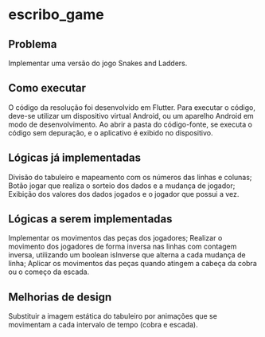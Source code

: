 # escribo_game

## Problema
Implementar uma versão do jogo Snakes and Ladders.

## Como executar
O código da resolução foi desenvolvido em Flutter. Para executar o código, deve-se utilizar um dispositivo virtual Android, ou um aparelho Android em modo de desenvolvimento. Ao abrir a pasta do código-fonte, se executa o código sem depuração, e o aplicativo é exibido no dispositivo.

## Lógicas já implementadas
Divisão do tabuleiro e mapeamento com os números das linhas e colunas;
Botão jogar que realiza o sorteio dos dados e a mudança de jogador;
Exibição dos valores dos dados jogados e o jogador que possui a vez.

## Lógicas a serem implementadas
Implementar os movimentos das peças dos jogadores;
Realizar o movimento dos jogadores de forma inversa nas linhas com contagem inversa, utilizando um boolean isInverse que alterna a cada mudança de linha;
Aplicar os movimentos das peças quando atingem a cabeça da cobra ou o começo da escada.

## Melhorias de design
Substituir a imagem estática do tabuleiro por animações que se movimentam a cada intervalo de tempo (cobra e escada).